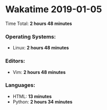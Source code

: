 # Wakatime 2019-01-05

Time Total: **2 hours 48 minutes**

### Operating Systems:
- Linux: **2 hours 48 minutes** 

### Editors:
- Vim: **2 hours 48 minutes** 

### Languages:
- HTML: **13 minutes** 
- Python: **2 hours 34 minutes** 

